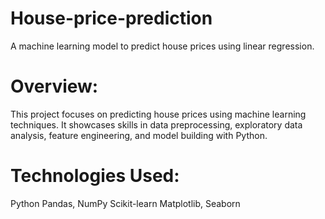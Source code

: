 # House-price-prediction
A machine learning model to predict house prices using linear regression.

# Overview:
This project focuses on predicting house prices using machine learning techniques.
It showcases skills in data preprocessing, exploratory data analysis, feature engineering, and model building with Python.

# Technologies Used:
Python
Pandas, NumPy
Scikit-learn
Matplotlib, Seaborn


